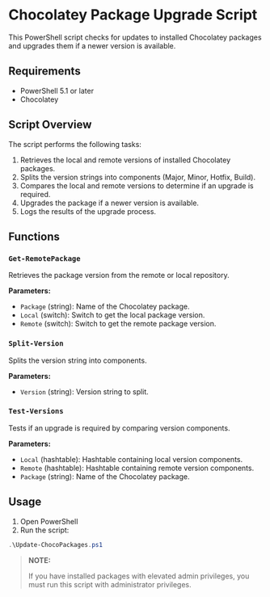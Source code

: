 # Chocolatey Package Upgrade Script

This PowerShell script checks for updates to installed Chocolatey packages and upgrades them if a newer version is available.

## Requirements

- PowerShell 5.1 or later
- Chocolatey

## Script Overview

The script performs the following tasks:

1. Retrieves the local and remote versions of installed Chocolatey packages.
2. Splits the version strings into components (Major, Minor, Hotfix, Build).
3. Compares the local and remote versions to determine if an upgrade is required.
4. Upgrades the package if a newer version is available.
5. Logs the results of the upgrade process.

## Functions

### `Get-RemotePackage`

Retrieves the package version from the remote or local repository.

**Parameters:**

- `Package` (string): Name of the Chocolatey package.
- `Local` (switch): Switch to get the local package version.
- `Remote` (switch): Switch to get the remote package version.

### `Split-Version`

Splits the version string into components.

**Parameters:**

- `Version` (string): Version string to split.

### `Test-Versions`

Tests if an upgrade is required by comparing version components.

**Parameters:**

- `Local` (hashtable): Hashtable containing local version components.
- `Remote` (hashtable): Hashtable containing remote version components.
- `Package` (string): Name of the Chocolatey package.

## Usage

1. Open PowerShell
2. Run the script:

```powershell
.\Update-ChocoPackages.ps1
```

> **NOTE:**
>
> If you have installed packages with elevated admin privileges, you must run this script with administrator privileges.
